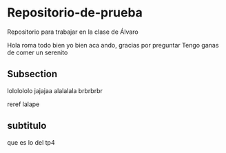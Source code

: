 # Repositorio-de-prueba
Repositorio para trabajar en la clase de Álvaro


Hola roma todo bien
yo bien aca ando, gracias por preguntar
Tengo ganas de comer un serenito

## Subsection

lololololo
jajajaa
alalalala
brbrbrbr

reref
lalape

## subtitulo
que es lo del tp4

